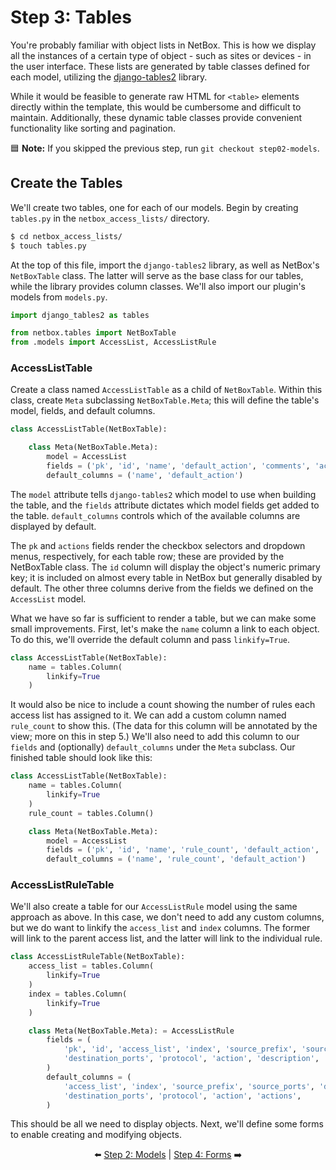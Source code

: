 # Step 3: Tables

You're probably familiar with object lists in NetBox. This is how we display all the instances of a certain type of object - such as sites or devices - in the user interface. These lists are generated by table classes defined for each model, utilizing the [django-tables2](https://django-tables2.readthedocs.io/) library.

While it would be feasible to generate raw HTML for `<table>` elements directly within the template, this would be cumbersome and difficult to maintain. Additionally, these dynamic table classes provide convenient functionality like sorting and pagination.

:blue_square: **Note:** If you skipped the previous step, run `git checkout step02-models`.

## Create the Tables

We'll create two tables, one for each of our models. Begin by creating `tables.py` in the `netbox_access_lists/` directory.

```bash
$ cd netbox_access_lists/
$ touch tables.py
```

At the top of this file, import the `django-tables2` library, as well as NetBox's `NetBoxTable` class. The latter will serve as the base class for our tables, while the library provides column classes. We'll also import our plugin's models from `models.py`.

```python
import django_tables2 as tables

from netbox.tables import NetBoxTable
from .models import AccessList, AccessListRule
```

### AccessListTable

Create a class named `AccessListTable` as a child of `NetBoxTable`. Within this class, create `Meta` subclassing `NetBoxTable.Meta`; this will define the table's model, fields, and default columns.

```python
class AccessListTable(NetBoxTable):

    class Meta(NetBoxTable.Meta):
        model = AccessList
        fields = ('pk', 'id', 'name', 'default_action', 'comments', 'actions')
        default_columns = ('name', 'default_action')
```

The `model` attribute tells `django-tables2` which model to use when building the table, and the `fields` attribute dictates which model fields get added to the table. `default_columns` controls which of the available columns are displayed by default.

The `pk` and `actions` fields render the checkbox selectors and dropdown menus, respectively, for each table row; these are provided by the NetBoxTable class. The `id` column will display the object's numeric primary key; it is included on almost every table in NetBox but generally disabled by default. The other three columns derive from the fields we defined on the `AccessList` model.

What we have so far is sufficient to render a table, but we can make some small improvements. First, let's make the `name` column a link to each object. To do this, we'll override the default column and pass `linkify=True`.

```python
class AccessListTable(NetBoxTable):
    name = tables.Column(
        linkify=True
    )
```

It would also be nice to include a count showing the number of rules each access list has assigned to it. We can add a custom column named `rule_count` to show this. (The data for this column will be annotated by the view; more on this in step 5.) We'll also need to add this column to our `fields` and (optionally) `default_columns` under the `Meta` subclass. Our finished table should look like this:

```python
class AccessListTable(NetBoxTable):
    name = tables.Column(
        linkify=True
    )
    rule_count = tables.Column()

    class Meta(NetBoxTable.Meta):
        model = AccessList
        fields = ('pk', 'id', 'name', 'rule_count', 'default_action', 'comments', 'actions')
        default_columns = ('name', 'rule_count', 'default_action')
```

### AccessListRuleTable

We'll also create a table for our `AccessListRule` model using the same approach as above. In this case, we don't need to add any custom columns, but we do want to linkify the `access_list` and `index` columns. The former will link to the parent access list, and the latter will link to the individual rule.

```python
class AccessListRuleTable(NetBoxTable):
    access_list = tables.Column(
        linkify=True
    )
    index = tables.Column(
        linkify=True
    )

    class Meta(NetBoxTable.Meta): = AccessListRule
        fields = (
            'pk', 'id', 'access_list', 'index', 'source_prefix', 'source_ports', 'destination_prefix',
            'destination_ports', 'protocol', 'action', 'description', 'actions',
        )
        default_columns = (
            'access_list', 'index', 'source_prefix', 'source_ports', 'destination_prefix',
            'destination_ports', 'protocol', 'action', 'actions',
        )
```

This should be all we need to display objects. Next, we'll define some forms to enable creating and modifying objects.

<div align="center">

:arrow_left: [Step 2: Models](/tutorial/step02-models.md) | [Step 4: Forms](/tutorial/step04-forms.md) :arrow_right:

</div>

